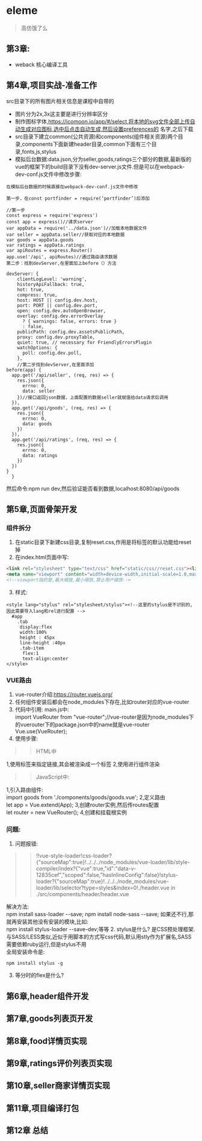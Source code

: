 # eleme
> 高仿饿了么
## 第3章:
- weback  核心编译工具  
## 第4章,项目实战-准备工作
src目录下的所有图片相关信息是课程中自带的  
- 图片分为2x,3x这主要是进行分辨率区分
- 制作图标字体,https://icomoon.io/app/#/select,将本地的svg文件全部上传自动生成对应图标,选中后点击自动生成,然后设置preferences的
名字,之后下载
- src目录下建立common(公共资源)和components(组件相关资源)两个目录,components下面新建header目录,common下面有三个目录,fonts,js,stylus
- 模拟后台数据:data.json,分为seller,goods,ratings三个部分的数据,最新版的vue的框架下的build目录下没有dev-server.js文件.但是可以在webpack-dev-conf.js文件中修改步骤:
```
在模拟后台数据的时候直接在webpack-dev-conf.js文件中修改

第一步，在const portfinder = require(‘portfinder’)后添加

//第一步
const express = require('express')
const app = express()//请求server
var appData = require('../data.json')//加载本地数据文件
var seller = appData.seller//获取对应的本地数据
var goods = appData.goods
var ratings = appData.ratings
var apiRoutes = express.Router()
app.use('/api', apiRoutes)//通过路由请求数据
第二步：找到devServer,在里面加上before（）方法

devServer: {
    clientLogLevel: 'warning',
    historyApiFallback: true,
    hot: true,
    compress: true,
    host: HOST || config.dev.host,
    port: PORT || config.dev.port,
    open: config.dev.autoOpenBrowser,
    overlay: config.dev.errorOverlay
      ? { warnings: false, errors: true }
      : false,
    publicPath: config.dev.assetsPublicPath,
    proxy: config.dev.proxyTable,
    quiet: true, // necessary for FriendlyErrorsPlugin
    watchOptions: {
      poll: config.dev.poll,
    },
    //第二步找到devServer,在里面添加
before(app) {
  app.get('/api/seller', (req, res) => {
    res.json({
      errno: 0,
      data: seller
    })//接口返回json数据，上面配置的数据seller就赋值给data请求后调用
  }),
  app.get('/api/goods', (req, res) => {
    res.json({
      errno: 0,
      data: goods
    })
  }),
  app.get('/api/ratings', (req, res) => {
    res.json({
      errno: 0,
      data: ratings
    })
  })
}
  }
```
然后命令:npm run dev,然后验证能否看到数据,localhost:8080/api/goods

## 第5章,页面骨架开发
### 组件拆分
1. 在static目录下新建css目录,复制reset.css,作用是将标签的默认功能给reset掉
2. 在index.html页面中写:
```html
<link rel="stylesheet" type="text/css" href="static/css//reset.css"><link>
<meta name="viewport" content="width=device-width,initial-scale=1.0,maximum-scale=1.0,minimun-scale=1.0,user-scalable=no">
<!--viewport指的是,最大缩放,最小缩放,禁止用户缩放-->
```
3. 样式:
```
<style lang="stylus" rel="stylesheet/stylus"><!--这里的stylus是不识别的,因此需要导入lang和rel进行配置 -->
  #app
    .tab
     display:flex
     width:100%
     height : 45px
     line-height :40px
     .tab-item
      flex:1
      text-align:center
</style>
```
### VUE路由
1. vue-router介绍:https://router.vuejs.org/
2. 任何组件安装后都会在node_modules下存在,比如router对应的vue-router
3. 代码中引用:
main.js中:  
    import VueRouter from "vue-router";//vue-router是因为node_modules下的vuerouter下的package.json中的name就是vue-router
    Vue.use(VueRouter);
3. 使用步骤:
>>HTML中

1,使用<router-link to="">标签来指定链接,其会被渲染成一个<a>标签
2,使用<router-view></router-view>进行组件渲染

>>JavaScript中:

1,引入路由组件:  
    import goods from './components/goods/goods.vue';
2,定义路由   
    let app = Vue.extend(App);
3,创建router实例,然后传routes配置  
    let router = new VueRouter();
4,创建和挂载根实例  
  


### 问题:
1. 问题报错:  
>>!!vue-style-loader!css-loader?{"sourceMap":true}!../../../node_modules/vue-loader/lib/style-compiler/index?{"vue":true,"id":"data-v-12835cef","scoped":false,"hasInlineConfig":false}!stylus-loader?{"sourceMap":true}!../../../node_modules/vue-loader/lib/selector?type=styles&index=0!./header.vue in ./src/components/header/header.vue  

解决方法:  
npm install sass-loader --save;
npm install node-sass --save;
如果还不行,那就再安装其他没有安装的模块,比如:  
npm install stylus-loader --save-dev;等等
2. stylus是什么?
是CSS预处理框架.与SASS/LESS类似,近似于用脚本的方式写css代码,默认用stly作为扩展名,SASS需要依赖ruby运行,但是stylus不用  
全局安装命令是:  
```script
npm install stylus -g
```


3. 等分时的flex是什么?


## 第6章,header组件开发    

## 第7章,goods列表页开发

## 第8章,food详情页实现

## 第9章,ratings评价列表页实现

## 第10章,seller商家详情页实现

## 第11章,项目编译打包

## 第12章 总结

